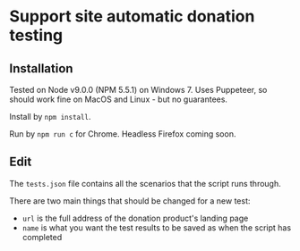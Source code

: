 # Support site automatic donation testing

## Installation

Tested on Node v9.0.0 (NPM 5.5.1) on Windows 7. Uses Puppeteer, so should work fine on MacOS and Linux - but no guarantees.

Install by `npm install`.

Run by `npm run c` for Chrome. Headless Firefox coming soon.

## Edit

The `tests.json` file contains all the scenarios that the script runs through.

There are two main things that should be changed for a new test:
 * `url` is the full address of the donation product's landing page
 * `name` is what you want the test results to be saved as when the script has completed
